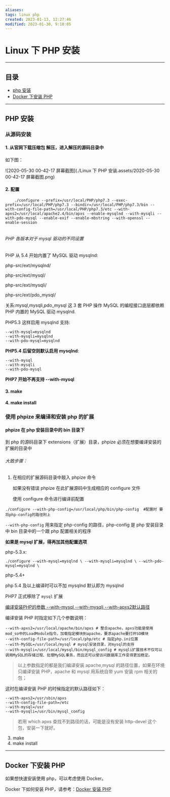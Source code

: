 ```yaml
---
aliases: 
tags: linux php
created: 2023-01-13, 12:27:46
modified: 2023-01-30, 9:18:05
---
```

# Linux 下 PHP 安装

---

## 目录
* [php 安装](#linux_php_install)
* [Docker 下安装 PHP](#linux_php_docker)


---

## <span id="linux_php_install">PHP 安装</span>


### 从源码安装

#### 1. 从官网下载压缩包 解压，进入解压的源码目录中

如下图：

![2020-05-30 00-42-17 屏幕截图](./Linux 下 PHP 安装.assets/2020-05-30 00-42-17 屏幕截图.png)



#### 2. 配置

```shell
    ./configure --prefix=/usr/local/PHP/php7.3 --exec-prefix=/usr/local/PHP/php7.3 --bindir=/usr/local/PHP/php7.3/bin --with-config-file-path=/usr/local/PHP/php7.3/etc --with-apxs2=/usr/local/apache2.4/bin/apxs --enable-mysqlnd --with-mysqli --with-pdo-mysql --enable-exif --enable-mbstring --with-openssl --enable-session 
	
```

###### PHP 各版本对于 mysql 驱动的不同设置

PHP 从 5.4 开始内置了 MySQL 驱动 mysqlnd:

php-src/ext/mysqlnd/

php-src/ext/mysql/

php-src/ext/mysqli/

php-src/ext/pdo_mysql/

关系:mysql,mysqli,pdo_mysql 这 3 套 PHP 操作 MySQL 的编程接口底层都依赖 PHP 内置的 MySQL 驱动 mysqlnd.

PHP5.3 这样启用 mysqlnd 支持:
```shell
--with-mysql=mysqlnd
--with-mysqli=mysqlnd
--with-pdo-mysql=mysqlnd
```

**PHP5.4 后留空则默认启用 mysqlnd**:
```shell
--with-mysql
--with-mysqli
--with-pdo-mysql
```

**PHP7 开始不再支持 --with-mysql**


#### 3. make

#### 4. make install



### 使用 phpize 来编译和安装 php 的扩展



#### phpize 在 php 安装目录中的 bin 目录下

到 php 的源码目录下 extensions（扩展）目录，phpize 必须在想要编译安装的扩展的目录中

###### 大致步骤：

1. 在相应的扩展源码目录中敲入 phpize 命令

   如果没有错误 phpize 在此扩展源码中生成相应的 configure 文件

   使用 configure 命令进行编译前配置

```shell
./configure --with-php-config=/usr/local/php/bin/php-config  #配置时 要将php-config的路径附上
```

`--with-php-config` 用来指定 php-config 的路径，php-config 是 php 安装目录中 bin 目录中的一个跟 php 配置相关的程序



**如果是 mysql 扩展，得再加其他配置选项**

php-5.3.x: 

```shell
./configure --with-mysql=mysqlnd \ --with-mysqli=mysqlnd \ --with-pdo-mysql=mysqlnd \ 
```


php-5.4+

php 5.4 及以上编译时可以不加 mysqlnd 默认即为 mysqlnd

PHP7 正式移除了 `mysql` 扩展

[编译安装PHP的参数 --with-mysql --with-mysqli --with-apxs2默认路径](https://www.cnblogs.com/meiling12/p/6096789.html)

编译安装 PHP 时指定如下几个参数说明：
```shell
--with-apxs2=/usr/local/apache/bin/apxs # 整合apache，apxs功能是使用mod_so中的LoadModule指令，加载指定模块到apache，要求apache要打开SO模块
--with-config-file-path=/usr/local/php/etc # 指定php.ini位置
--with-MySQL=/usr/local/mysql # mysql安装目录，对mysql的支持
--with-mysqli=/usr/local/mysql/bin/mysql_config # mysqli扩展技术不仅可以调用MySQL的存储过程、处理MySQL事务，而且还可以使访问数据库工作变得更加稳定。
```
 
> 以上参数指定的都是我们编译安装 apache,mysql 的路径位置，如果在环境只编译安装 PHP，apache 和 mysql 用系统自带 yum 安装 rpm 相关的包；

这时在编译安装 PHP 的时候指定的默认路径如下：

```shell
--with-apxs2=/usr/sbin/apxs
--with-config-file-path=/etc
--with-mysql=/usr
--with-mysqli=/usr/bin/mysql_config
```


> 若用 which apxs 查找不到路径的话，可能是没有安装 http-devel 这个包，安装一下就好。

 

3. make
4. make install



---

## <span id="linux_php_docker">Docker 下安装 PHP</span>

如果想快速安装使用 php，可以考虑使用 Docker。

Docker 下如何安装 PHP，请参考：[Docker 安装 PHP](../Docker/Docker_Note.md#dk_softc_demo_php)






